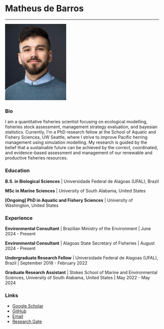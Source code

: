 # Matheus de Barros

---

<img src="./matheus.jpg" alt="Matheus" width="200"/>

### Bio
I am a quantitative fisheries scientist focusing on ecological modelling, fisheries stock assessment, management strategy evaluation, and bayesian statistics. Currently, I’m a PhD research fellow at the School of Aquatic and Fishery Sciences, UW Seattle, where I strive to improve Pacific herring management using simulation modelling. My research is guided by the belief that a sustainable future can be achieved by the correct, coordinated, and evidence-based assessment and management of our renewable and productive fisheries resources.

### Education
**B.S. in Biological Sciences** | Universidade Federal de Alagoas (UFAL), Brazil

**MSc in Marine Sciences** | University of South Alabama, United States

**[Ongoing] PhD in Aquatic and Fishery Sciences** | University of Washington, United States

### Experience
**Environmental Consultant** | Brazilian Ministry of the Environment | June 2024 - Present

**Environmental Consultant** | Alagoas State Secretary of Fisheries | August 2024 - Present

**Undergraduate Research Fellow** | Universidade Federal de Alagoas (UFAL), Brazil | September 2018 - February 2022

**Graduate Research Assistant** | Stokes School of Marine and Environmental Sciences, University of South Alabama, United States | May 2022 - May 2024

### Links
- [Google Scholar](https://scholar.google.com/citations?user=m8i6hjgAAAAJ&hl=pt-BR)
- [GitHub](https://github.com/matheusbarrosb)
- [Email](mailto:mdbarros@uw.edu)
- [Research Gate](https://www.researchgate.net/profile/Matheus-De-Barros-3?ev=hdr_xprf)
